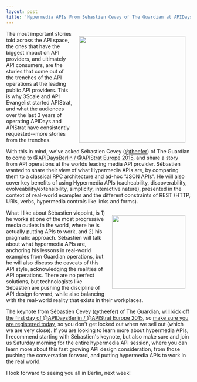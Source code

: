 ```yaml
---
layout: post
title: 'Hypermedia APIs From Sebastien Cevey of The Guardian at APIDaysBerlin / APIStrat Next Week'
---
```

<p><a href="http://open-platform.theguardian.com/"><img style="padding: 15px;" src="http://kinlane-productions.s3.amazonaws.com/api-evangelist-site/blog/the-guardian-open-platform.jpeg" alt="" width="290" align="right" /></a></p>
<p>The most important stories told across the API space, the ones that have the biggest impact on API providers, and ultimately API consumers, are the stories that come out of the trenches of the API operations at the leading public API providers. This is why 3Scale and API Evangelist started APIStrat, and what the audiences over the last 3 years of operating APIDays and APIStrat have consistently requested--more stories from the trenches.</p>
<p>With this in mind, we've asked S&eacute;bastien Cevey (<a href="https://twitter.com/theefer">@theefer</a>) of The Guardian to come to <a href="http://apidaysberlin2015.apistrat.com/">@APIDaysBerlin / @APIStrat Europe 2015</a>, and share a story from API operations at the worlds leading media API provider. S&eacute;bastien wanted to share their view of what Hypermedia APIs are, by comparing them to a classical RPC architecture and ad-hoc "JSON APIs". He will also cover key benefits of using Hypermedia APIs (cacheability, discoverability, evolveability/extensibility, simplicity, interactive nature), presented in the context of real-world examples and the different constraints of REST (HTTP, URIs, verbs, hypermedia controls like links and forms).</p>
<p><a href="https://twitter.com/theefer"><img style="padding: 15px;" src="http://kinlane-productions.s3.amazonaws.com/api-evangelist-site/blog/sebastien-sevey-the-guardian.jpg" alt="" width="200" align="right" /></a></p>
<p>What I like about S&eacute;bastien viepoint, is 1) he works at one of the most progressive media outlets in the world, where he is actually putting APIs to work, and 2) his pragmatic approach. S&eacute;bastien will talk about what hypermedia APIs are, anchoring his lessons in real-world examples from Guardian operations, but he will also discuss the caveats of this API style, acknowledging the realities of API operations. There are no perfect solutions, but technologists like S&eacute;bastien&nbsp;are pushing the discipline of API design forward, while also balancing with the real-world reality that exists in their workplaces.</p>
<p>The keynote from S&eacute;bastien Cevey (@theefer) of The Guardian, <a href="http://apidaysberlin2015.apistrat.com/schedule/">will kick off the first day of @APIDaysBerlin / @APIStrat Europe 2015</a>, so <a href="http://apidaysberlin2015.apistrat.com/#tile_registration">make sure you are registered today</a>, so you don't get locked out when we sell out (which we are very close). If you are looking to learn more about hypermedia APIs, I recommend starting with S&eacute;bastien's keynote, but also make sure and join us Saturday morning for the entire hypermedia API session, where you can learn more about this fast growing API design consideration, from those pushing the conversation forward, and putting hypermedia APIs to work in the real world.</p>
<p>I look forward to seeing you all in Berlin, next week!</p>